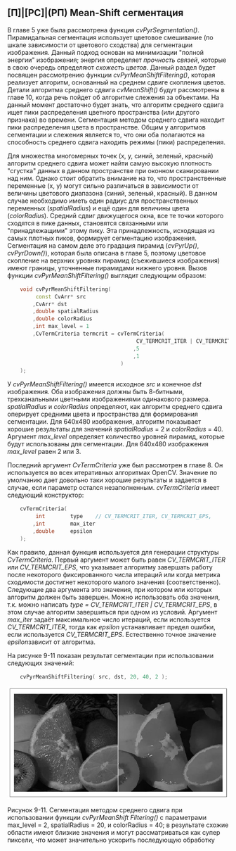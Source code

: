 ## [П]|[РС]|(РП) Mean-Shift сегментация

В главе 5 уже была рассмотрена функция *cvPyrSegmentation()*. Пирамидальная сегментация использует цветовое смешивание (по шкале зависимости от цветового сходства) для сегментации изображения. Данный подход основан на минимизации "полной энергии" изображения; энергия определяет *прочность связей*, которые в свою очередь определяют *схожесть цветов*.  Данный раздел будет посвящен рассмотрению функции *cvPyrMeanShiftFiltering()*, которая реализует алгоритм, основанный на среднем сдвиге скопления цветов. Детали алгоритма среднего сдвига *cvMeanShift()* будут рассмотрены в главе 10, когда речь пойдет об алгоритме слежения за объектами. На данный момент достаточно будет знать, что алгоритм среднего сдвига ищет пики распределения цветного пространства (или другого признака) во времени. Сегментация методом среднего сдвига находит пики распределения цвета в пространстве. Общим у алгоритмов сегментации и слежения является то, что они оба полагаются на способность среднего сдвига находить режимы (пики) распределения.

Для множества многомерных точек (x, y, синий, зеленый, красный) алгоритм среднего сдвига может найти самую высокую плотность "сгустка" данных в данном пространстве при оконном сканировании над ним. Однако стоит обратить внимание на то, что пространственные переменные (x, y) могут сильно различаться в зависимости от величины цветового диапазона (синий, зеленый, красный). В данном случае необходимо иметь один радиус для пространственных переменных (*spatialRadius*) и ещё один для величины цвета (*colorRadius*). Средний сдвиг движущегося окна, все те точки которого сходятся в пике данных, становятся связанными или "принадлежащими" этому пику. Эта принадлежность, исходящая из самых плотных пиков, формирует сегментацию изображения. Сегментация на самом деле это градация пирамид (*cvPyrUp()*, *cvPyrDown()*), которая была описана в главе 5, поэтому цветовое скопление на верхних уровнях пирамид (съежившиеся изображения) имеют границы, уточненные пирамидами нижнего уровня. Вызов функции *cvPyrMeanShiftFiltering()* выглядит следующим образом:

```cpp
	void cvPyrMeanShiftFiltering(
		 const CvArr* src
		,CvArr* dst
		,double spatialRadius
		,double colorRadius
		,int max_level = 1
		,CvTermCriteria termcrit = cvTermCriteria(
										 CV_TERMCRIT_ITER | CV_TERMCRIT_EPS
										,5
										,1
									)
	);
```

У *cvPyrMeanShiftFiltering()* имеется исходное *src* и конечное *dst* изображения. Оба изображения должны быть 8-битными, трехканальными цветными изображениями одинакового размера. *spatialRadius* и *colorRadius* определяют, как алгоритм среднего сдвига оперирует средними цвета и пространства для формирования сегментации. Для 640x480 изображения, алгоритм показывает хорошие результаты для значений *spatialRadius* = 2 и *colorRadius* = 40. Аргумент *max_level* определяет количество уровней пирамид, которые будут использованы для сегментации. Для 640x480 изображения *max_level* равен 2 или 3.

Последний аргумент *CvTermCriteria* уже был рассмотрен в главе 8. Он используется во всех итеративных алгоритмах OpenCV. Значение по умолчанию дает довольно таки хорошие результаты и задается в случае, если параметр остался незаполненным. *cvTermCriteria* имеет следующий конструктор:

```cpp
	cvTermCriteria(
		 int 		type 	// CV_TERMCRIT_ITER, CV_TERMCRIT_EPS,
		,int 		max_iter
		,double 	epsilon
	);
```

Как правило, данная функция используется для генерации структуры *CvTermCriteria*. Первый аргумент может быть равен *CV_TERMCRIT_ITER* или *CV_TERMCRIT_EPS*, что указывает алгоритму завершать работу после некоторого фиксированного числа итераций или когда метрика сходимости достигнет некоторого малого значения (соответственно). Следующие два аргумента это значения, при котором или которых алгоритм должен быть завершен. Можно использовать оба значения, т.к. можно написать *type = CV_TERMCRIT_ITER | CV_TERMCRIT_EPS*, в этом случае алгоритм завершиться при одном из условий. Аргумент *max_iter* задаёт максимальное число итераций, если используется *CV_TERMCRIT_ITER*, тогда как *epsilon* устанавливает предел ошибки, если используется *CV_TERMCRIT_EPS*. Естественно точное значение *epsilon*зависит от алгоритма.

На рисунке 9-11 показан результат сегментации при использовании следующих значений:

```cpp
	cvPyrMeanShiftFiltering( src, dst, 20, 40, 2 );
```

![Рисунок 9-11 не найден](Images/Pic_9_11.jpg)

Рисунок 9-11. Сегментация методом среднего сдвига при использовании функции *cvPyrMeanShift Filtering()* с параметрами max_level = 2, spatialRadius = 20, и colorRadius = 40; в результате схожие области имеют близкие значения и могут рассматриваться как супер пиксели, что может значительно ускорить последующую обработку